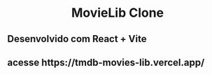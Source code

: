 <h1 align="center" >MovieLib Clone</h1>
<h2>Desenvolvido com React + Vite</h2>
<h2>acesse https://tmdb-movies-lib.vercel.app/</h2>
<br>
<br><br>
<div align="center">
<img src="https://user-images.githubusercontent.com/90112622/211631734-d4d154fa-5d59-4b5b-93e0-67b82441d611.png" alt="">
<br><br>
<div align="center">
<img src="https://user-images.githubusercontent.com/90112622/211631725-1b1e3a6b-aceb-4e5e-98c8-6eabebf9d480.png" alt="">
<br><br>
<div align="center">
<img src="https://user-images.githubusercontent.com/90112622/211631719-48dd0260-aa05-40d1-ae2d-c395638a4114.png" alt="">
